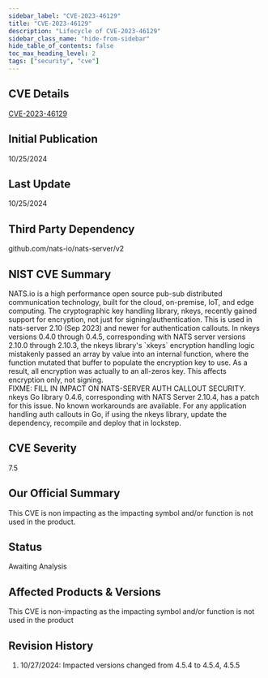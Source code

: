 ```yaml
---
sidebar_label: "CVE-2023-46129"
title: "CVE-2023-46129"
description: "Lifecycle of CVE-2023-46129"
sidebar_class_name: "hide-from-sidebar"
hide_table_of_contents: false
toc_max_heading_level: 2
tags: ["security", "cve"]
---
```


## CVE Details

[CVE-2023-46129](https://nvd.nist.gov/vuln/detail/CVE-2023-46129)

## Initial Publication

10/25/2024

## Last Update

10/25/2024

## Third Party Dependency

github.com/nats-io/nats-server/v2

## NIST CVE Summary

NATS.io is a high performance open source pub-sub distributed communication technology, built for the cloud, on-premise,
IoT, and edge computing. The cryptographic key handling library, nkeys, recently gained support for encryption, not just
for signing/authentication. This is used in nats-server 2.10 (Sep 2023) and newer for authentication callouts. In nkeys
versions 0.4.0 through 0.4.5, corresponding with NATS server versions 2.10.0 through 2.10.3, the nkeys library's
\`xkeys\` encryption handling logic mistakenly passed an array by value into an internal function, where the function
mutated that buffer to populate the encryption key to use. As a result, all encryption was actually to an all-zeros key.
This affects encryption only, not signing.  
FIXME: FILL IN IMPACT ON NATS-SERVER AUTH CALLOUT SECURITY. nkeys Go library 0.4.6, corresponding with NATS Server
2.10.4, has a patch for this issue. No known workarounds are available. For any application handling auth callouts in
Go, if using the nkeys library, update the dependency, recompile and deploy that in lockstep.

## CVE Severity

7.5

## Our Official Summary

This CVE is non impacting as the impacting symbol and/or function is not used in the product.

## Status

Awaiting Analysis

## Affected Products & Versions

This CVE is non-impacting as the impacting symbol and/or function is not used in the product

## Revision History

1. 10/27/2024: Impacted versions changed from 4.5.4 to 4.5.4, 4.5.5
